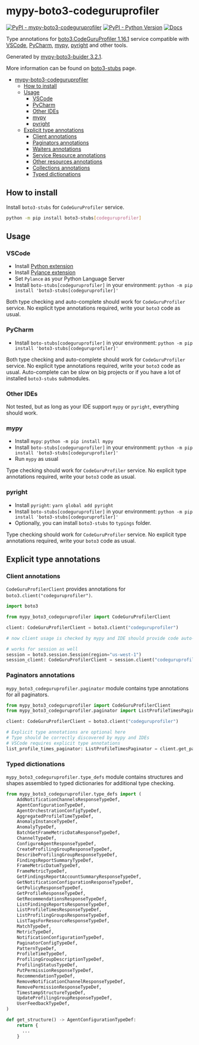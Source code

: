 # mypy-boto3-codeguruprofiler

[![PyPI - mypy-boto3-codeguruprofiler](https://img.shields.io/pypi/v/mypy-boto3-codeguruprofiler.svg?color=blue)](https://pypi.org/project/mypy-boto3-codeguruprofiler)
[![PyPI - Python Version](https://img.shields.io/pypi/pyversions/mypy-boto3-codeguruprofiler.svg?color=blue)](https://pypi.org/project/mypy-boto3-codeguruprofiler)
[![Docs](https://img.shields.io/readthedocs/mypy-boto3-builder.svg?color=blue)](https://mypy-boto3-builder.readthedocs.io/)

Type annotations for
[boto3.CodeGuruProfiler 1.16.1](https://boto3.amazonaws.com/v1/documentation/api/1.16.1/reference/services/codeguruprofiler.html#CodeGuruProfiler) service
compatible with
[VSCode](https://code.visualstudio.com/),
[PyCharm](https://www.jetbrains.com/pycharm/),
[mypy](https://github.com/python/mypy),
[pyright](https://github.com/microsoft/pyright)
and other tools.

Generated by [mypy-boto3-buider 3.2.1](https://github.com/vemel/mypy_boto3_builder).

More information can be found on [boto3-stubs](https://pypi.org/project/boto3-stubs/) page.

- [mypy-boto3-codeguruprofiler](#mypy-boto3-codeguruprofiler)
  - [How to install](#how-to-install)
  - [Usage](#usage)
    - [VSCode](#vscode)
    - [PyCharm](#pycharm)
    - [Other IDEs](#other-ides)
    - [mypy](#mypy)
    - [pyright](#pyright)
  - [Explicit type annotations](#explicit-type-annotations)
    - [Client annotations](#client-annotations)
    - [Paginators annotations](#paginators-annotations)
    - [Waiters annotations](#waiters-annotations)
    - [Service Resource annotations](#service-resource-annotations)
    - [Other resources annotations](#other-resources-annotations)
    - [Collections annotations](#collections-annotations)
    - [Typed dictionations](#typed-dictionations)

## How to install

Install `boto3-stubs` for `CodeGuruProfiler` service.

```bash
python -m pip install boto3-stubs[codeguruprofiler]
```

## Usage

### VSCode

- Install [Python extension](https://marketplace.visualstudio.com/items?itemName=ms-python.python)
- Install [Pylance extension](https://marketplace.visualstudio.com/items?itemName=ms-python.vscode-pylance)
- Set `Pylance` as your Python Language Server
- Install `boto-stubs[codeguruprofiler]` in your environment: `python -m pip install 'boto3-stubs[codeguruprofiler]'`

Both type checking and auto-complete should work for `CodeGuruProfiler` service.
No explicit type annotations required, write your `boto3` code as usual.

### PyCharm

- Install `boto-stubs[codeguruprofiler]` in your environment: `python -m pip install 'boto3-stubs[codeguruprofiler]'`

Both type checking and auto-complete should work for `CodeGuruProfiler` service.
No explicit type annotations required, write your `boto3` code as usual.
Auto-complete can be slow on big projects or if you have a lot of installed `boto3-stubs` submodules.

### Other IDEs

Not tested, but as long as your IDE support `mypy` or `pyright`, everything should work.

### mypy

- Install `mypy`: `python -m pip install mypy`
- Install `boto-stubs[codeguruprofiler]` in your environment: `python -m pip install 'boto3-stubs[codeguruprofiler]'`
- Run `mypy` as usual

Type checking should work for `CodeGuruProfiler` service.
No explicit type annotations required, write your `boto3` code as usual.

### pyright

- Install `pyright`: `yarn global add pyright`
- Install `boto-stubs[codeguruprofiler]` in your environment: `python -m pip install 'boto3-stubs[codeguruprofiler]'`
- Optionally, you can install `boto3-stubs` to `typings` folder.

Type checking should work for `CodeGuruProfiler` service.
No explicit type annotations required, write your `boto3` code as usual.

## Explicit type annotations

### Client annotations

`CodeGuruProfilerClient` provides annotations for `boto3.client("codeguruprofiler")`.

```python
import boto3

from mypy_boto3_codeguruprofiler import CodeGuruProfilerClient

client: CodeGuruProfilerClient = boto3.client("codeguruprofiler")

# now client usage is checked by mypy and IDE should provide code auto-complete

# works for session as well
session = boto3.session.Session(region="us-west-1")
session_client: CodeGuruProfilerClient = session.client("codeguruprofiler")
```

### Paginators annotations

`mypy_boto3_codeguruprofiler.paginator` module contains type annotations for all paginators.

```python
from mypy_boto3_codeguruprofiler import CodeGuruProfilerClient
from mypy_boto3_codeguruprofiler.paginator import ListProfileTimesPaginator

client: CodeGuruProfilerClient = boto3.client("codeguruprofiler")

# Explicit type annotations are optional here
# Type should be correctly discovered by mypy and IDEs
# VSCode requires explicit type annotations
list_profile_times_paginator: ListProfileTimesPaginator = client.get_paginator("list_profile_times")
```







### Typed dictionations

`mypy_boto3_codeguruprofiler.type_defs` module contains structures and shapes assembled
to typed dictionaries for additional type checking.

```python
from mypy_boto3_codeguruprofiler.type_defs import (
    AddNotificationChannelsResponseTypeDef,
    AgentConfigurationTypeDef,
    AgentOrchestrationConfigTypeDef,
    AggregatedProfileTimeTypeDef,
    AnomalyInstanceTypeDef,
    AnomalyTypeDef,
    BatchGetFrameMetricDataResponseTypeDef,
    ChannelTypeDef,
    ConfigureAgentResponseTypeDef,
    CreateProfilingGroupResponseTypeDef,
    DescribeProfilingGroupResponseTypeDef,
    FindingsReportSummaryTypeDef,
    FrameMetricDatumTypeDef,
    FrameMetricTypeDef,
    GetFindingsReportAccountSummaryResponseTypeDef,
    GetNotificationConfigurationResponseTypeDef,
    GetPolicyResponseTypeDef,
    GetProfileResponseTypeDef,
    GetRecommendationsResponseTypeDef,
    ListFindingsReportsResponseTypeDef,
    ListProfileTimesResponseTypeDef,
    ListProfilingGroupsResponseTypeDef,
    ListTagsForResourceResponseTypeDef,
    MatchTypeDef,
    MetricTypeDef,
    NotificationConfigurationTypeDef,
    PaginatorConfigTypeDef,
    PatternTypeDef,
    ProfileTimeTypeDef,
    ProfilingGroupDescriptionTypeDef,
    ProfilingStatusTypeDef,
    PutPermissionResponseTypeDef,
    RecommendationTypeDef,
    RemoveNotificationChannelResponseTypeDef,
    RemovePermissionResponseTypeDef,
    TimestampStructureTypeDef,
    UpdateProfilingGroupResponseTypeDef,
    UserFeedbackTypeDef,
)

def get_structure() -> AgentConfigurationTypeDef:
    return {
      ...
    }
```
